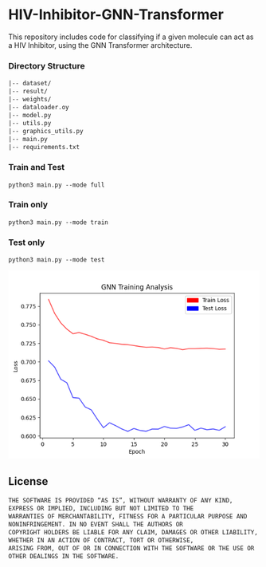 # HIV-Inhibitor-GNN-Transformer
This repository includes code for classifying if a given molecule can act as a HIV Inhibitor, using the GNN Transformer architecture.

### Directory Structure
```
|-- dataset/
|-- result/
|-- weights/
|-- dataloader.oy
|-- model.py
|-- utils.py
|-- graphics_utils.py
|-- main.py
|-- requirements.txt
```

### Train and Test
```
python3 main.py --mode full
```

### Train only
```
python3 main.py --mode train
```

### Test only
```
python3 main.py --mode test
```

![analysis image](https://github.com/mr-ravin/HIV-Inhibitor-GNN-Transformer/blob/main/result/training_analysis.png?raw=true)

## License 
```
THE SOFTWARE IS PROVIDED “AS IS”, WITHOUT WARRANTY OF ANY KIND, EXPRESS OR IMPLIED, INCLUDING BUT NOT LIMITED TO THE 
WARRANTIES OF MERCHANTABILITY, FITNESS FOR A PARTICULAR PURPOSE AND NONINFRINGEMENT. IN NO EVENT SHALL THE AUTHORS OR 
COPYRIGHT HOLDERS BE LIABLE FOR ANY CLAIM, DAMAGES OR OTHER LIABILITY, WHETHER IN AN ACTION OF CONTRACT, TORT OR OTHERWISE, 
ARISING FROM, OUT OF OR IN CONNECTION WITH THE SOFTWARE OR THE USE OR OTHER DEALINGS IN THE SOFTWARE.
